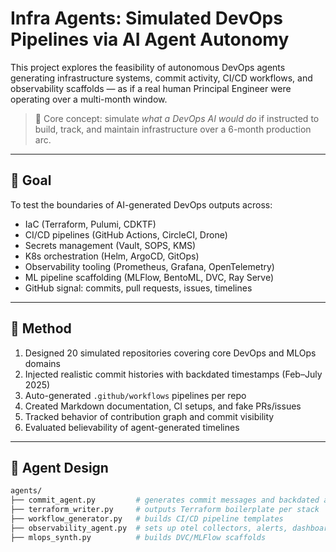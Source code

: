 # Infra Agents: Simulated DevOps Pipelines via AI Agent Autonomy

This project explores the feasibility of autonomous DevOps agents generating infrastructure systems, commit activity, CI/CD workflows, and observability scaffolds — as if a real human Principal Engineer were operating over a multi-month window.

> 🧠 Core concept: simulate *what a DevOps AI would do* if instructed to build, track, and maintain infrastructure over a 6-month production arc.

---

## 🧠 Goal

To test the boundaries of AI-generated DevOps outputs across:

- IaC (Terraform, Pulumi, CDKTF)
- CI/CD pipelines (GitHub Actions, CircleCI, Drone)
- Secrets management (Vault, SOPS, KMS)
- K8s orchestration (Helm, ArgoCD, GitOps)
- Observability tooling (Prometheus, Grafana, OpenTelemetry)
- ML pipeline scaffolding (MLFlow, BentoML, DVC, Ray Serve)
- GitHub signal: commits, pull requests, issues, timelines

---

## 🔁 Method

1. Designed 20 simulated repositories covering core DevOps and MLOps domains
2. Injected realistic commit histories with backdated timestamps (Feb–July 2025)
3. Auto-generated `.github/workflows` pipelines per repo
4. Created Markdown documentation, CI setups, and fake PRs/issues
5. Tracked behavior of contribution graph and commit visibility
6. Evaluated believability of agent-generated timelines

---

## 🤖 Agent Design

```bash
agents/
├── commit_agent.py         # generates commit messages and backdated activity
├── terraform_writer.py     # outputs Terraform boilerplate per stack
├── workflow_generator.py   # builds CI/CD pipeline templates
├── observability_agent.py  # sets up otel collectors, alerts, dashboards
├── mlops_synth.py          # builds DVC/MLFlow scaffolds
